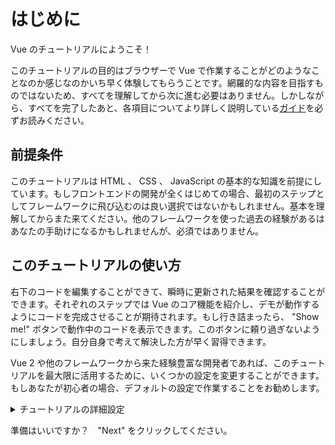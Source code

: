 # はじめに

Vue のチュートリアルにようこそ！

このチュートリアルの目的はブラウザーで Vue で作業することがどのようなことなのか感じなのかいち早く体験してもらうことです。網羅的な内容を目指すものではないため、すべてを理解してから次に進む必要はありません。しかしながら、すべてを完了したあと、各項目についてより詳しく説明している<a target="_blank" href="/guide/introduction.html">ガイド</a>を必ずお読みください。

## 前提条件

このチュートリアルは HTML 、 CSS 、 JavaScript の基本的な知識を前提にしています。もしフロントエンドの開発が全くはじめての場合、最初のステップとしてフレームワークに飛び込むのは良い選択ではないかもしれません。基本を理解してからまた来てください。他のフレームワークを使った過去の経験があるはあなたの手助けになるかもしれませんが、必須ではありません。

## このチュートリアルの使い方

<span class="wide">右</span><span class="narrow">下</span>のコードを編集することができて、瞬時に更新された結果を確認することができます。それぞれのステップでは Vue のコア機能を紹介し、デモが動作するようにコードを完成させることが期待されます。もし行き詰まったら、 "Show me!" ボタンで動作中のコードを表示できます。このボタンに頼り過ぎないようにしましょう。自分自身で考えて解決した方が早く習得できます。

Vue 2 や他のフレームワークから来た経験豊富な開発者であれば、このチュートリアルを最大限に活用するために、いくつかの設定を変更することができます。もしあなたが初心者の場合、デフォルトの設定で作業することをお勧めします。

<details>
<summary>チュートリアルの詳細設定</summary>

- Vue には 2 つの API スタイルがあります : オプション API とコンポジション API です。このチュートリアルは、両方で動作するように設計されています。上部にある **API Preference** スイッチを使って、好みのスタイルを選択することができます。 <a target="_blank" href="/guide/introduction.html#api-styles">API スタイルの詳細については、こちらをご覧ください</a> 。

- また、 SFC モードと HTML モードの切り替えも可能です。前者は、 SFC（<a target="_blank" href="/guide/introduction.html#single-file-components">Single-File Component</a>）形式のコード例を表示します。これは、多くの開発者が Vue をビルドステップで使用するときに使用する形式です。HTML モードは、ビルドステップなしで使用する方法を示しています。

</details>

準備はいいですか？　"Next" をクリックしてください。
